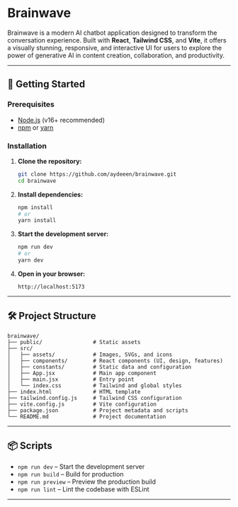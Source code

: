 # Brainwave

Brainwave is a modern AI chatbot application designed to transform the conversation experience. Built with **React**, **Tailwind CSS**, and **Vite**, it offers a visually stunning, responsive, and interactive UI for users to explore the power of generative AI in content creation, collaboration, and productivity.

---

## 🚀 Getting Started

### Prerequisites

-  [Node.js](https://nodejs.org/) (v16+ recommended)
-  [npm](https://www.npmjs.com/) or [yarn](https://yarnpkg.com/)

### Installation

1. **Clone the repository:**

   ```sh
   git clone https://github.com/aydeeen/brainwave.git
   cd brainwave
   ```

2. **Install dependencies:**

   ```sh
   npm install
   # or
   yarn install
   ```

3. **Start the development server:**

   ```sh
   npm run dev
   # or
   yarn dev
   ```

4. **Open in your browser:**
   ```
   http://localhost:5173
   ```

---

## 🛠️ Project Structure

```
brainwave/
├── public/                # Static assets
├── src/
│   ├── assets/            # Images, SVGs, and icons
│   ├── components/        # React components (UI, design, features)
│   ├── constants/         # Static data and configuration
│   ├── App.jsx            # Main app component
│   ├── main.jsx           # Entry point
│   └── index.css          # Tailwind and global styles
├── index.html             # HTML template
├── tailwind.config.js     # Tailwind CSS configuration
├── vite.config.js         # Vite configuration
├── package.json           # Project metadata and scripts
└── README.md              # Project documentation
```

---

## 📦 Scripts

-  `npm run dev` – Start the development server
-  `npm run build` – Build for production
-  `npm run preview` – Preview the production build
-  `npm run lint` – Lint the codebase with ESLint

---
